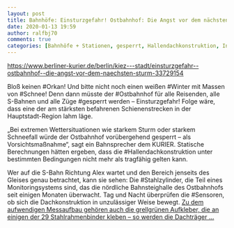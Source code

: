 ```yaml
---
layout: post
title: Bahnhöfe: Einsturzgefahr! Ostbahnhof: Die Angst vor dem nächsten Sturm, aus Berliner Kurier
date: 2020-01-13 19:59
author: ralfbj70
comments: true
categories: [Bahnhöfe + Stationen, gesperrt, Hallendachkonstruktion, Infrastruktur, Orkan, Ostbahnhof, Schnee, Sensoren, Stahlzylinder, Winter]
---
```

https://www.berliner-kurier.de/berlin/kiez---stadt/einsturzgefahr--ostbahnhof--die-angst-vor-dem-naechsten-sturm-33729154

Bloß keinen #Orkan! Und bitte nicht noch einen weißen #Winter mit Massen von #Schnee! Denn dann müsste der #Ostbahnhof für alle Reisenden, alle S-Bahnen und alle Züge #gesperrt werden – Einsturzgefahr! Folge wäre, dass eine der am stärksten befahrenen Schienenstrecken in der Hauptstadt-Region lahm läge.

„Bei extremen Wettersituationen wie starkem Sturm oder starkem Schneefall würde der Ostbahnhof vorübergehend gesperrt – als Vorsichtsmaßnahme“, sagt ein Bahnsprecher dem KURIER. Statische Berechnungen hätten ergeben, dass die #Hallendachkonstruktion unter bestimmten Bedingungen nicht mehr als tragfähig gelten kann.

Wer auf die S-Bahn Richtung Alex wartet und den Bereich jenseits des Gleises genau betrachtet, kann sie sehen: Die #Stahlzylinder, die Teil eines Monitoringsystems sind, das die nördliche Bahnsteighalle des Ostbahnhofs seit einigen Monaten überwacht. Tag und Nacht überprüfen die #Sensoren, ob sich die Dachkonstruktion in unzulässiger Weise bewegt. <a href="https://www.berliner-kurier.de/berlin/kiez---stadt/einsturzgefahr--ostbahnhof--die-angst-vor-dem-naechsten-sturm-33729154">Zu dem aufwendigen Messaufbau gehören auch die grellgrünen Aufkleber, die an einigen der 29 Stahlrahmenbinder kleben – so werden die Dachträger ...</a>
